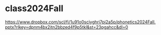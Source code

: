 # class2024Fall

https://www.dropbox.com/scl/fi/1u91o0sciyghri7pj2a5p/phonetics2024Fall.pptx?rlkey=dpnm4bx2itn2bbzed4f9p5tkl&st=23pgahcc&dl=0
